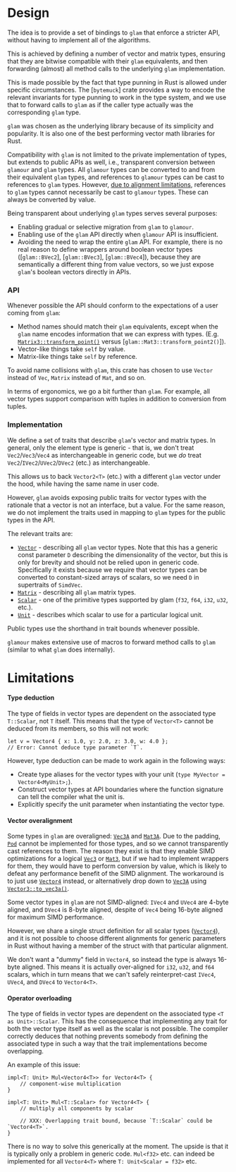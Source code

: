 # Design

The idea is to provide a set of bindings to `glam` that enforce a stricter API,
without having to implement all of the algorithms.

This is achieved by defining a number of vector and matrix types, ensuring that
they are bitwise compatible with their `glam` equivalents, and then forwarding
(almost) all method calls to the underlying `glam` implementation.

This is made possible by the fact that type punning in Rust is allowed under
specific circumstances. The [`bytemuck`] crate provides a way to encode the
relevant invariants for type punning to work in the type system, and we use that
to forward calls to `glam` as if the caller type actually was the corresponding
`glam` type.

`glam` was chosen as the underlying library because of its simplicity and
popularity. It is also one of the best performing vector math libraries for
Rust.

Compatibility with `glam` is not limited to the private implementation of types,
but extends to public APIs as well, i.e., transparent conversion between
`glamour` and `glam` types. All `glamour` types can be converted to and from
their equivalent `glam` types, and references to `glamour` types can be cast to
references to `glam` types. However, [due to alignment
limitations](#vector-overalignment), references to `glam` types cannot
necessarily be cast to `glamour` types. These can always be converted by value.

Being transparent about underlying `glam` types serves several purposes:

- Enabling gradual or selective migration from `glam` to `glamour`.
- Enabling use of the `glam` API directly when `glamour` API is insufficient.
- Avoiding the need to wrap the entire `glam` API. For example, there is no real
  reason to define wrappers around boolean vector types ([`glam::BVec2`],
  [`glam::BVec3`], [`glam::BVec4`]), because they are semantically a different
  thing from value vectors, so we just expose `glam`'s boolean vectors directly
  in APIs.

### API

Whenever possible the API should conform to the expectations of a user coming
from `glam`:

- Method names should match their `glam` equivalents, except when the `glam`
  name encodes information that we can express with types. (E.g.
  [`Matrix3::transform_point()`](crate::Matrix3::transform_point()) versus
  [`glam::Mat3::transform_point2()`]).
- Vector-like things take `self` by value.
- Matrix-like things take `self` by reference.

To avoid name collisions with `glam`, this crate has chosen to use `Vector`
instead of `Vec`, `Matrix` instead of `Mat`, and so on.

In terms of ergonomics, we go a bit further than `glam`. For example, all vector
types support comparison with tuples in addition to conversion from tuples.

### Implementation

We define a set of traits that describe `glam`'s vector and matrix types. In
general, only the element type is generic - that is, we don't treat
`Vec2`/`Vec3`/`Vec4` as interchangeable in generic code, but we *do* treat
`Vec2`/`IVec2`/`UVec2`/`DVec2` (etc.) as interchangeable.

This allows us to back `Vector2<T>` (etc.) with a different `glam` vector under
the hood, while having the same name in user code.

However, `glam` avoids exposing public traits for vector types with the
rationale that a vector is not an interface, but a value. For the same reason,
we do not implement the traits used in mapping to `glam` types for the public
types in the API.

The relevant traits are:

- [`Vector`](crate::bindings::Vector) - describing all `glam` vector types. Note
  that this has a generic const parameter `D` describing the dimensionality of
  the vector, but this is only for brevity and should not be relied upon in
  generic code. Specifically it exists because we require that vector types can
  be converted to constant-sized arrays of scalars, so we need `D` in
  supertraits of `SimdVec`.
- [`Matrix`](crate::bindings::Matrix) - describing all `glam` matrix
  types.
- [`Scalar`](crate::Scalar) - one of the primitive types supported by glam
  (`f32`, `f64`, `i32`, `u32`, etc.).
- [`Unit`](crate::Unit) - describes which scalar to use for a particular
  logical unit.

Public types use the shorthand in trait bounds whenever possible.

`glamour` makes extensive use of macros to forward method calls to `glam`
(similar to what `glam` does internally).

# Limitations

#### Type deduction

The type of fields in vector types are dependent on the associated type
`T::Scalar`, not `T` itself. This means that the type of `Vector<T>` cannot be
deduced from its members, so this will not work:

```rust,compile_fail
let v = Vector4 { x: 1.0, y: 2.0, z: 3.0, w: 4.0 };
// Error: Cannot deduce type parameter `T`.
```

However, type deduction can be made to work again in the following ways:

- Create type aliases for the vector types with your unit (`type MyVector = Vector4<MyUnit>;`).
- Construct vector types at API boundaries where the function signature can tell
  the compiler what the unit is.
- Explicitly specify the unit parameter when instantiating the vector type.

#### Vector overalignment

Some types in `glam` are overaligned: [`Vec3A`](glam::Vec3A) and
[`Mat3A`](glam::Mat3A). Due to the padding, [`Pod`](bytemuck::Pod) cannot be
implemented for those types, and so we cannot transparently cast references to
them. The reason they exist is that they enable SIMD optimizations for a logical
[`Vec3`](glam::Vec3) or [`Mat3`](glam::Mat3), but if we had to implement
wrappers for them, they would have to perform conversion by value, which is
likely to defeat any performance benefit of the SIMD alignment. The workaround
is to just use [`Vector4`](crate::Vector4) instead, or alternatively drop down
to [`Vec3A`](glam::Vec3A) using
[`Vector3::to_vec3a()`](crate::Vector3::to_vec3a()).

Some vector types in `glam` are not SIMD-aligned: `IVec4` and `UVec4` are 4-byte
aligned, and `DVec4` is 8-byte aligned, despite of `Vec4` being 16-byte aligned
for maximum SIMD performance.

However, we share a single struct definition for all scalar types
([`Vector4`](crate::Vector4)), and it is not possible to choose different
alignments for generic parameters in Rust without having a member of the struct
with that particular alignment.

We don't want a "dummy" field in `Vector4`, so instead the type is always
16-byte aligned. This means it is actually over-aligned for `i32`, `u32`, and
`f64` scalars, which in turn means that we can't safely reinterpret-cast
`IVec4`, `UVec4`, and `DVec4` to `Vector4<T>`.

#### Operator overloading

The type of fields in vector types are dependent on the associated type `<T as
Unit>::Scalar`. This has the consequence that implementing any trait for both
the vector type itself as well as the scalar is not possible. The compiler
correctly deduces that nothing prevents somebody from defining the associated
type in such a way that the trait implementations become overlapping.

An example of this issue:

```rust,ignore
impl<T: Unit> Mul<Vector4<T>> for Vector4<T> {
    // component-wise multiplication
}

impl<T: Unit> Mul<T::Scalar> for Vector4<T> {
    // multiply all components by scalar

    // XXX: Overlapping trait bound, because `T::Scalar` could be `Vector4<T>`.
}
```

There is no way to solve this generically at the moment. The upside is that it
is typically only a problem in generic code. `Mul<f32>` etc. can indeed be
implemented for all `Vector4<T>` where `T: Unit<Scalar = f32>` etc.
